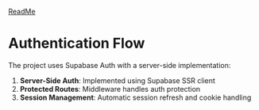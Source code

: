 [ReadMe](/README.md)

# Authentication Flow
The project uses Supabase Auth with a server-side implementation:

1. **Server-Side Auth**: Implemented using Supabase SSR client
2. **Protected Routes**: Middleware handles auth protection
3. **Session Management**: Automatic session refresh and cookie handling